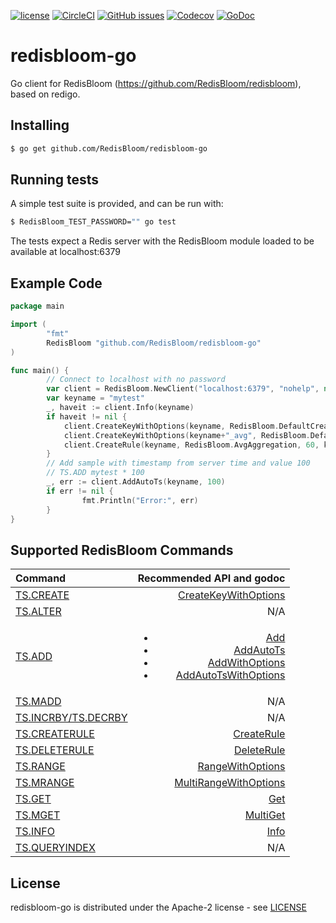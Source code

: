 [![license](https://img.shields.io/github/license/RedisBloom/redisbloom-go.svg)](https://github.com/RedisBloom/redisbloom-go)
[![CircleCI](https://circleci.com/gh/RedisBloom/redisbloom-go.svg?style=svg)](https://circleci.com/gh/RedisBloom/redisbloom-go)
[![GitHub issues](https://img.shields.io/github/release/RedisBloom/redisbloom-go.svg)](https://github.com/RedisBloom/redisbloom-go/releases/latest)
[![Codecov](https://codecov.io/gh/RedisBloom/redisbloom-go/branch/master/graph/badge.svg)](https://codecov.io/gh/RedisBloom/redisbloom-go)
[![GoDoc](https://godoc.org/github.com/RedisBloom/redisbloom-go?status.svg)](https://godoc.org/github.com/RedisBloom/redisbloom-go)


# redisbloom-go

Go client for RedisBloom (https://github.com/RedisBloom/redisbloom), based on redigo.

## Installing

```sh
$ go get github.com/RedisBloom/redisbloom-go
```

## Running tests

A simple test suite is provided, and can be run with:

```sh
$ RedisBloom_TEST_PASSWORD="" go test
```

The tests expect a Redis server with the RedisBloom module loaded to be available at localhost:6379

## Example Code

```go
package main 

import (
        "fmt"
        RedisBloom "github.com/RedisBloom/redisbloom-go"
)

func main() {
		// Connect to localhost with no password
        var client = RedisBloom.NewClient("localhost:6379", "nohelp", nil)
        var keyname = "mytest"
        _, haveit := client.Info(keyname)
        if haveit != nil {
			client.CreateKeyWithOptions(keyname, RedisBloom.DefaultCreateOptions)
			client.CreateKeyWithOptions(keyname+"_avg", RedisBloom.DefaultCreateOptions)
			client.CreateRule(keyname, RedisBloom.AvgAggregation, 60, keyname+"_avg")
        }
		// Add sample with timestamp from server time and value 100
        // TS.ADD mytest * 100 
        _, err := client.AddAutoTs(keyname, 100)
        if err != nil {
                fmt.Println("Error:", err)
        }
}
```

## Supported RedisBloom Commands

| Command | Recommended API and godoc  |
| :---          |  ----: |
| [TS.CREATE](https://oss.redislabs.com/RedisBloom/commands/#tscreate) |   [CreateKeyWithOptions](https://godoc.org/github.com/RedisBloom/redisbloom-go#Client.CreateKeyWithOptions)          |
| [TS.ALTER](https://oss.redislabs.com/RedisBloom/commands/#tsalter) |   N/A          |
| [TS.ADD](https://oss.redislabs.com/RedisBloom/commands/#tsadd) |   <ul><li>[Add](https://godoc.org/github.com/RedisBloom/redisbloom-go#Client.Add)</li><li>[AddAutoTs](https://godoc.org/github.com/RedisBloom/redisbloom-go#Client.AddAutoTs)</li><li>[AddWithOptions](https://godoc.org/github.com/RedisBloom/redisbloom-go#Client.AddWithOptions)</li><li>[AddAutoTsWithOptions](https://godoc.org/github.com/RedisBloom/redisbloom-go#Client.AddWithOptions)</li> </ul>          |
| [TS.MADD](https://oss.redislabs.com/RedisBloom/commands/#tsmadd) |    N/A |
| [TS.INCRBY/TS.DECRBY](https://oss.redislabs.com/RedisBloom/commands/#tsincrbytsdecrby) |    N/A         |
| [TS.CREATERULE](https://oss.redislabs.com/RedisBloom/commands/#tscreaterule) |   [CreateRule](https://godoc.org/github.com/RedisBloom/redisbloom-go#Client.CreateRule)          |
| [TS.DELETERULE](https://oss.redislabs.com/RedisBloom/commands/#tsdeleterule) |   [DeleteRule](https://godoc.org/github.com/RedisBloom/redisbloom-go#Client.DeleteRule)          |
| [TS.RANGE](https://oss.redislabs.com/RedisBloom/commands/#tsrange) |   [RangeWithOptions](https://godoc.org/github.com/RedisBloom/redisbloom-go#Client.RangeWithOptions)          |
| [TS.MRANGE](https://oss.redislabs.com/RedisBloom/commands/#tsmrange) |   [MultiRangeWithOptions](https://godoc.org/github.com/RedisBloom/redisbloom-go#Client.MultiRangeWithOptions)          |
| [TS.GET](https://oss.redislabs.com/RedisBloom/commands/#tsget) |   [Get](https://godoc.org/github.com/RedisBloom/redisbloom-go#Client.Get)          |
| [TS.MGET](https://oss.redislabs.com/RedisBloom/commands/#tsmget) |   [MultiGet](https://godoc.org/github.com/RedisBloom/redisbloom-go#Client.MultiGet)          |
| [TS.INFO](https://oss.redislabs.com/RedisBloom/commands/#tsinfo) |   [Info](https://godoc.org/github.com/RedisBloom/redisbloom-go#Client.Info)          |
| [TS.QUERYINDEX](https://oss.redislabs.com/RedisBloom/commands/#tsqueryindex) |    N/A |


## License

redisbloom-go is distributed under the Apache-2 license - see [LICENSE](LICENSE)
